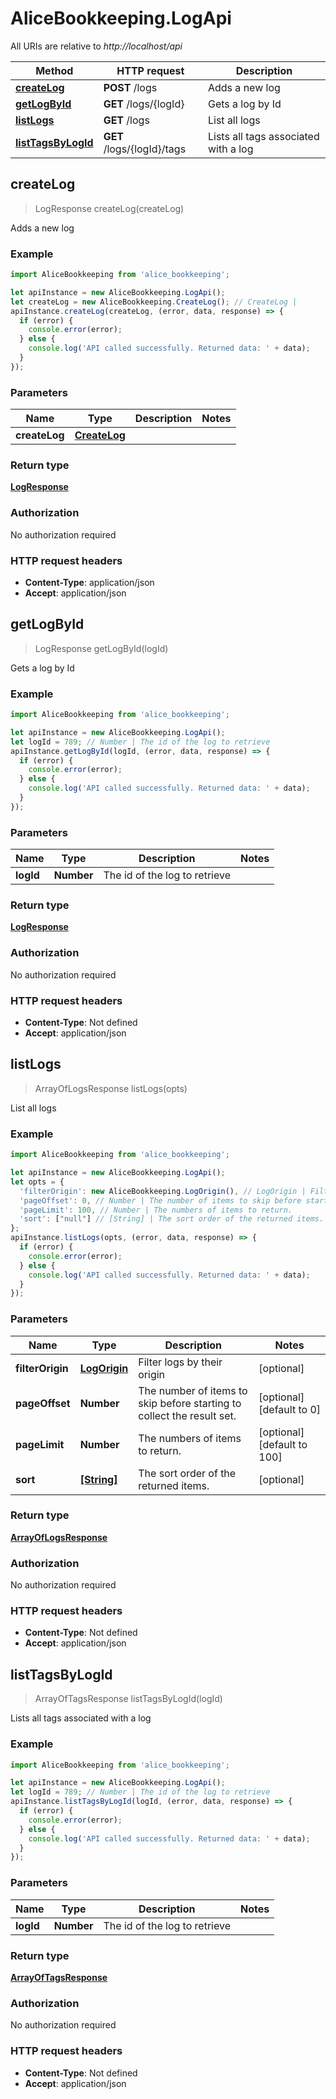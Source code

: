 # AliceBookkeeping.LogApi

All URIs are relative to *http://localhost/api*

Method | HTTP request | Description
------------- | ------------- | -------------
[**createLog**](LogApi.md#createLog) | **POST** /logs | Adds a new log
[**getLogById**](LogApi.md#getLogById) | **GET** /logs/{logId} | Gets a log by Id
[**listLogs**](LogApi.md#listLogs) | **GET** /logs | List all logs
[**listTagsByLogId**](LogApi.md#listTagsByLogId) | **GET** /logs/{logId}/tags | Lists all tags associated with a log



## createLog

> LogResponse createLog(createLog)

Adds a new log

### Example

```javascript
import AliceBookkeeping from 'alice_bookkeeping';

let apiInstance = new AliceBookkeeping.LogApi();
let createLog = new AliceBookkeeping.CreateLog(); // CreateLog | 
apiInstance.createLog(createLog, (error, data, response) => {
  if (error) {
    console.error(error);
  } else {
    console.log('API called successfully. Returned data: ' + data);
  }
});
```

### Parameters


Name | Type | Description  | Notes
------------- | ------------- | ------------- | -------------
 **createLog** | [**CreateLog**](CreateLog.md)|  | 

### Return type

[**LogResponse**](LogResponse.md)

### Authorization

No authorization required

### HTTP request headers

- **Content-Type**: application/json
- **Accept**: application/json


## getLogById

> LogResponse getLogById(logId)

Gets a log by Id

### Example

```javascript
import AliceBookkeeping from 'alice_bookkeeping';

let apiInstance = new AliceBookkeeping.LogApi();
let logId = 789; // Number | The id of the log to retrieve
apiInstance.getLogById(logId, (error, data, response) => {
  if (error) {
    console.error(error);
  } else {
    console.log('API called successfully. Returned data: ' + data);
  }
});
```

### Parameters


Name | Type | Description  | Notes
------------- | ------------- | ------------- | -------------
 **logId** | **Number**| The id of the log to retrieve | 

### Return type

[**LogResponse**](LogResponse.md)

### Authorization

No authorization required

### HTTP request headers

- **Content-Type**: Not defined
- **Accept**: application/json


## listLogs

> ArrayOfLogsResponse listLogs(opts)

List all logs

### Example

```javascript
import AliceBookkeeping from 'alice_bookkeeping';

let apiInstance = new AliceBookkeeping.LogApi();
let opts = {
  'filterOrigin': new AliceBookkeeping.LogOrigin(), // LogOrigin | Filter logs by their origin
  'pageOffset': 0, // Number | The number of items to skip before starting to collect the result set.
  'pageLimit': 100, // Number | The numbers of items to return.
  'sort': ["null"] // [String] | The sort order of the returned items.
};
apiInstance.listLogs(opts, (error, data, response) => {
  if (error) {
    console.error(error);
  } else {
    console.log('API called successfully. Returned data: ' + data);
  }
});
```

### Parameters


Name | Type | Description  | Notes
------------- | ------------- | ------------- | -------------
 **filterOrigin** | [**LogOrigin**](.md)| Filter logs by their origin | [optional] 
 **pageOffset** | **Number**| The number of items to skip before starting to collect the result set. | [optional] [default to 0]
 **pageLimit** | **Number**| The numbers of items to return. | [optional] [default to 100]
 **sort** | [**[String]**](String.md)| The sort order of the returned items. | [optional] 

### Return type

[**ArrayOfLogsResponse**](ArrayOfLogsResponse.md)

### Authorization

No authorization required

### HTTP request headers

- **Content-Type**: Not defined
- **Accept**: application/json


## listTagsByLogId

> ArrayOfTagsResponse listTagsByLogId(logId)

Lists all tags associated with a log

### Example

```javascript
import AliceBookkeeping from 'alice_bookkeeping';

let apiInstance = new AliceBookkeeping.LogApi();
let logId = 789; // Number | The id of the log to retrieve
apiInstance.listTagsByLogId(logId, (error, data, response) => {
  if (error) {
    console.error(error);
  } else {
    console.log('API called successfully. Returned data: ' + data);
  }
});
```

### Parameters


Name | Type | Description  | Notes
------------- | ------------- | ------------- | -------------
 **logId** | **Number**| The id of the log to retrieve | 

### Return type

[**ArrayOfTagsResponse**](ArrayOfTagsResponse.md)

### Authorization

No authorization required

### HTTP request headers

- **Content-Type**: Not defined
- **Accept**: application/json

